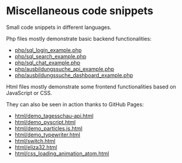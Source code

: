 # Miscellaneous code snippets

Small code snippets in different languages. 

Php files mostly demonstrate basic backend functionalities:

- [php/sql_login_example.php](https://github.com/AndreasFischer1985/code-snippets/blob/master/php/sql_login_example.php) 
- [php/sql_search_example.php](https://github.com/AndreasFischer1985/code-snippets/blob/master/php/sql_search_example.php) 
- [php/sql_chat_example.php](https://github.com/AndreasFischer1985/code-snippets/blob/master/php/sql_chat_example.php) 
- [php/ausbildungssuche_api_example.php](https://github.com/AndreasFischer1985/code-snippets/blob/master/php/ausbildungssuche_api_example.php)
- [php/ausbildungssuche_dashboard_example.php](https://github.com/AndreasFischer1985/code-snippets/blob/master/php/ausbildungssuche_dashboard_example.php)

Html files mostly demonstrate some frontend functionalities based on JavaScript or CSS. 

They can also be seen in action thanks to GitHub Pages:

- [html/demo_tagesschau-api.html](https://andreasfischer1985.github.io/code-snippets/html/demo_tagesschau-api.html)
- [html/demo_pyscript.html](https://andreasfischer1985.github.io/code-snippets/html/demo_pyscript.html)
- [html/demo_particles.js.html](https://andreasfischer1985.github.io/code-snippets/html/demo_particles.js.html)
- [html/demo_typewriter.html](https://andreasfischer1985.github.io/code-snippets/html/demo_typewriter.html)
- [html/switch.html](https://andreasfischer1985.github.io/code-snippets/html/switch.html)
- [html/eliza32.html](https://andreasfischer1985.github.io/code-snippets/html/eliza32.html)
- [html/css_loading_animation_atom.html](https://andreasfischer1985.github.io/code-snippets/html/css_loading_animation_atom.html)


